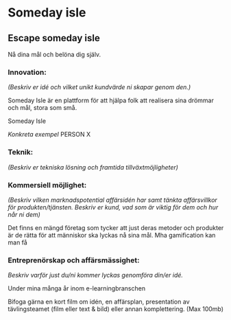 # Someday isle
## Escape someday isle


Nå dina mål och belöna dig själv.


### Innovation:
*(Beskriv er idé och vilket unikt kundvärde ni skapar genom den.)*

Someday Isle är en plattform för att hjälpa folk att realisera sina drömmar och mål, stora som små.

Someday Isle

*Konkreta exempel*
PERSON X 

### Teknik:
*(Beskriv er tekniska lösning och framtida tillväxtmöjligheter)*





### Kommersiell möjlighet:
*(Beskriv vilken marknadspotential affärsidén har samt tänkta affärsvillkor för produkten/tjänsten. Beskriv er kund, vad som är viktig för dem och hur når ni dem)*



Det finns en mängd företag som tycker att just deras metoder och produkter är de rätta för att människor ska lyckas nå sina mål. 
Mha gamification kan man få 



### Entreprenörskap och affärsmässighet:
*Beskriv varför just du/ni kommer lyckas genomföra din/er idé.*

Under mina många år inom e-learningbranschen


Bifoga gärna en kort film om idén, en affärsplan, presentation av tävlingsteamet (film eller text & bild) eller annan komplettering. (Max 100mb)
